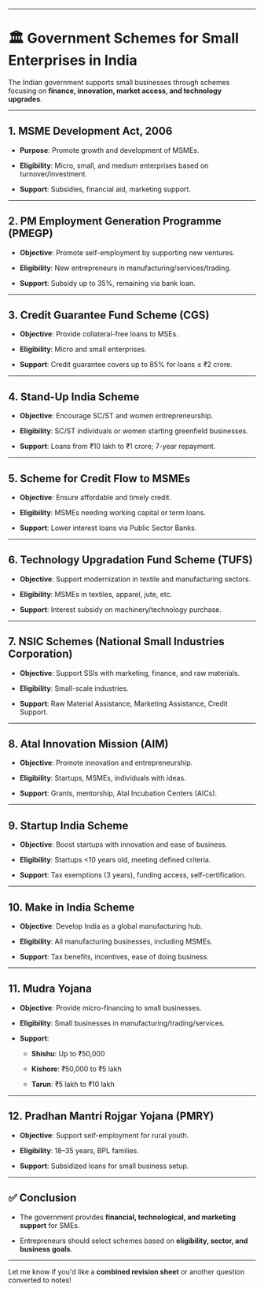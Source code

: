 


---

# 🏛️ Government Schemes for Small Enterprises in India

The Indian government supports small businesses through schemes focusing on **finance, innovation, market access, and technology upgrades**.

---

## 1. **MSME Development Act, 2006**

- **Purpose**: Promote growth and development of MSMEs.
    
- **Eligibility**: Micro, small, and medium enterprises based on turnover/investment.
    
- **Support**: Subsidies, financial aid, marketing support.
    

---

## 2. **PM Employment Generation Programme (PMEGP)**

- **Objective**: Promote self-employment by supporting new ventures.
    
- **Eligibility**: New entrepreneurs in manufacturing/services/trading.
    
- **Support**: Subsidy up to 35%, remaining via bank loan.
    

---

## 3. **Credit Guarantee Fund Scheme (CGS)**

- **Objective**: Provide collateral-free loans to MSEs.
    
- **Eligibility**: Micro and small enterprises.
    
- **Support**: Credit guarantee covers up to 85% for loans ≤ ₹2 crore.
    

---

## 4. **Stand-Up India Scheme**

- **Objective**: Encourage SC/ST and women entrepreneurship.
    
- **Eligibility**: SC/ST individuals or women starting greenfield businesses.
    
- **Support**: Loans from ₹10 lakh to ₹1 crore; 7-year repayment.
    

---

## 5. **Scheme for Credit Flow to MSMEs**

- **Objective**: Ensure affordable and timely credit.
    
- **Eligibility**: MSMEs needing working capital or term loans.
    
- **Support**: Lower interest loans via Public Sector Banks.
    

---

## 6. **Technology Upgradation Fund Scheme (TUFS)**

- **Objective**: Support modernization in textile and manufacturing sectors.
    
- **Eligibility**: MSMEs in textiles, apparel, jute, etc.
    
- **Support**: Interest subsidy on machinery/technology purchase.
    

---

## 7. **NSIC Schemes (National Small Industries Corporation)**

- **Objective**: Support SSIs with marketing, finance, and raw materials.
    
- **Eligibility**: Small-scale industries.
    
- **Support**: Raw Material Assistance, Marketing Assistance, Credit Support.
    

---

## 8. **Atal Innovation Mission (AIM)**

- **Objective**: Promote innovation and entrepreneurship.
    
- **Eligibility**: Startups, MSMEs, individuals with ideas.
    
- **Support**: Grants, mentorship, Atal Incubation Centers (AICs).
    

---

## 9. **Startup India Scheme**

- **Objective**: Boost startups with innovation and ease of business.
    
- **Eligibility**: Startups <10 years old, meeting defined criteria.
    
- **Support**: Tax exemptions (3 years), funding access, self-certification.
    

---

## 10. **Make in India Scheme**

- **Objective**: Develop India as a global manufacturing hub.
    
- **Eligibility**: All manufacturing businesses, including MSMEs.
    
- **Support**: Tax benefits, incentives, ease of doing business.
    

---

## 11. **Mudra Yojana**

- **Objective**: Provide micro-financing to small businesses.
    
- **Eligibility**: Small businesses in manufacturing/trading/services.
    
- **Support**:
    
    - **Shishu**: Up to ₹50,000
        
    - **Kishore**: ₹50,000 to ₹5 lakh
        
    - **Tarun**: ₹5 lakh to ₹10 lakh
        

---

## 12. **Pradhan Mantri Rojgar Yojana (PMRY)**

- **Objective**: Support self-employment for rural youth.
    
- **Eligibility**: 18–35 years, BPL families.
    
- **Support**: Subsidized loans for small business setup.
    

---

## ✅ Conclusion

- The government provides **financial, technological, and marketing support** for SMEs.
    
- Entrepreneurs should select schemes based on **eligibility, sector, and business goals**.
    

---

Let me know if you'd like a **combined revision sheet** or another question converted to notes!